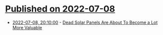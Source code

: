 # [Published on 2022-07-08](index.md)

* [2022-07-08, 20:10:00](https://news.slashdot.org/story/22/07/08/1936229/dead-solar-panels-are-about-to-become-a-lot-more-valuable?utm_source=rss1.0mainlinkanon&utm_medium=feed) - [Dead Solar Panels Are About To Become a Lot More Valuable](https://news.slashdot.org/story/22/07/08/1936229/dead-solar-panels-are-about-to-become-a-lot-more-valuable?utm_source=rss1.0mainlinkanon&utm_medium=feed)
